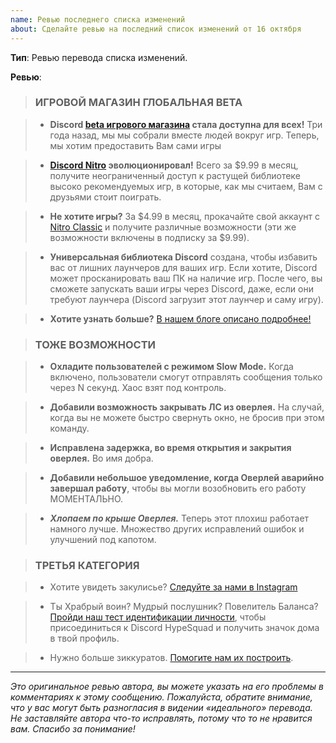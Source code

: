 ```yaml
---
name: Ревью последнего списка изменений
about: Сделайте ревью на последний список изменений от 16 октября
---
```


**Тип**: Ревью перевода списка изменений.

**Ревью**:

<!--

Вам предложен последний список изменений от 16 октября 2018 г.

Каждая строка является цитатой, под этой цитатой вы можете оставить свой комментарий.

В комментариях после каждой строки доступен оригинал на английском для сравнения.

Для лучшего опыта вы можете скопировать весь текст отсюда в свой редактор кода, отредактировать и вставить обратно.

Если замечаний к строке нет, вы можете оставить её пустой.

-->

> ### ИГРОВОЙ МАГАЗИН ГЛОБАЛЬНАЯ BETA
<!-- ### GAME STORE GLOBAL BETA -->


> - **Discord [beta игрового магазина](https://discordapp.com/store) стала доступна для всех!** Три года назад, мы мы собрали вместе людей вокруг игр. Теперь, мы хотим предоставить Вам сами игры
<!-- - **The Discord [game store beta](https://discordapp.com/store) is available to everyone!** Three years ago, we set out to bring people together around games. Now, we’re going to bring the games to you. -->


> - **[Discord Nitro](https://discordapp.com/nitro) эволюционировал!** Всего за $9.99 в месяц, получите неограниченный доступ к растущей библиотеке высоко рекомендуемых игр, в которые, как мы считаем, Вам с друзьями стоит поиграть.
<!-- - **[Discord Nitro](https://discordapp.com/nitro) has evolved!** For $9.99 a month, gain access to a growing library of critically acclaimed games that we think you and your friends should play. -->


> - **Не хотите игры?** За $4.99 в месяц, прокачайте свой аккаунт с [Nitro Classic](https://discordapp.com/nitro) и получите различные возможности (эти же возможности включены в подписку за $9.99).
<!-- - **Don't want games?** For $4.99 a month, boost your account with [Nitro Classic](https://discordapp.com/nitro) and gain a variety of chat perks (these perks are included in the $9.99 plan as well). -->


> - **Универсальная библиотека Discord** создана, чтобы избавить вас от лишних лаунчеров для ваших игр. Если хотите, Discord может просканировать ваш ПК на наличие игр. После чего, вы сможете запускать ваши игры через Discord, даже, если они требуют лаунчера (Discord загрузит этот лаунчер и саму игру).
<!-- - **Discord's Universal Library** is here to save you from having yet another launcher for your games. If you want, Discord can scan your computer for games. Then, you’ll be able to launch any of your games through Discord even if they require another launcher (Discord will boot the other launcher and game). -->


> - **Хотите узнать больше?** [В нашем блоге описано подробнее!](https://blog.discordapp.com/discord-store-global-beta-is-live-38bfd044d648)
<!-- - **Wanna know more?** [There's more words in our blog!](https://blog.discordapp.com/discord-store-global-beta-is-live-38bfd044d648) -->


> ### ТОЖЕ ВОЗМОЖНОСТИ
<!-- ### FEATURES TOO -->


> - **Охладите пользователей с режимом Slow Mode.** Когда включено, пользователи смогут отправлять сообщения только через N секунд. Хаос взят под контроль.
<!-- - **Chill things out with Slow Mode.** Enabled, users will only be able to send messages every N seconds. Chaos control. -->


> - **Добавили возможность закрывать ЛС из оверлея.** На случай, когда вы не можете быстро свернуть окно, не бросив при этом команду.
<!-- - **Added ability to close DMs from the Overlay.** For when you can't even alt-tab fast enough to abandon ship. -->


> - **Исправлена задержка, во время открытия и закрытия оверлея.** Во имя добра.
<!-- - **Fixed the lag when entering and exiting the Overlay.** This is good. -->


> - **Добавили небольшое уведомление, когда Оверлей аварийно завершал работу**, чтобы вы могли возобновить его работу МОМЕНТАЛЬНО.
<!-- - **Added a little notification when the Overlay crashes** to get you back up and running in NO TIME. -->


> - ***Хлопаем по крыше Оверлея.*** Теперь этот плохиш работает намного лучше. Множество других исправлений ошибок и улучшений под капотом.
<!-- - ***Slaps roof of Overlay.*** -->


> ### ТРЕТЬЯ КАТЕГОРИЯ
<!-- ### THE THIRD CATEGORY -->


> - Хотите увидеть закулисье? [Следуйте за нами в Instagram](https://www.instagram.com/discordapp/)
<!-- - Wanna see behind the curtain? [Follow our Instagram.](https://www.instagram.com/discordapp/) -->


> - Ты Храбрый воин? Мудрый послушник? Повелитель Баланса? [Пройди наш тест идентификации личности](https://discordapp.com/hypesquad), чтобы присоединиться к Discord HypeSquad и получить значок дома в твой профиль.
<!-- - Are you a warrior of Bravery? A disciple of Brilliance? An arbiter of Balance? [Take our personality quiz](https://discordapp.com/hypesquad) to join the Discord HypeSquad and get a house badge for your profile. -->


> - Нужно больше зиккуратов. [Помогите нам их построить](https://discordapp.com/jobs).
<!-- - We need more farms. [Help us build them.](https://discordapp.com/jobs) -->

---

<!-- Оставьте эту заметку ниже: -->

*Это оригинальное ревью автора, вы можете указать на его проблемы в комментариях к этому сообщению. Пожалуйста, обратите внимание, что у вас могут быть разногласия в видении «идеального» перевода. Не заставляйте автора что-то исправлять, потому что то не нравится вам. Спасибо за понимание!*